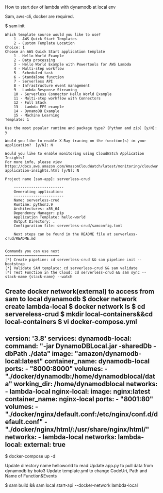 How to start dev of lambda with dynamodb at local env

Sam, aws-cli, docker are required.

$ sam init
```
Which template source would you like to use?
	1 - AWS Quick Start Templates
	2 - Custom Template Location
Choice: 1
Choose an AWS Quick Start application template
	1 - Hello World Example
	2 - Data processing
	3 - Hello World Example with Powertools for AWS Lambda
	4 - Multi-step workflow
	5 - Scheduled task
	6 - Standalone function
	7 - Serverless API
	8 - Infrastructure event management
	9 - Lambda Response Streaming
	10 - Serverless Connector Hello World Example
	11 - Multi-step workflow with Connectors
	12 - Full Stack
	13 - Lambda EFS example
	14 - DynamoDB Example
	15 - Machine Learning
Template: 1

Use the most popular runtime and package type? (Python and zip) [y/N]: y

Would you like to enable X-Ray tracing on the function(s) in your application?  [y/N]: N

Would you like to enable monitoring using CloudWatch Application Insights?
For more info, please view https://docs.aws.amazon.com/AmazonCloudWatch/latest/monitoring/cloudwatch-application-insights.html [y/N]: N

Project name [sam-app]: serverless-crud

    -----------------------
    Generating application:
    -----------------------
    Name: serverless-crud
    Runtime: python3.9
    Architectures: x86_64
    Dependency Manager: pip
    Application Template: hello-world
    Output Directory: .
    Configuration file: serverless-crud/samconfig.toml
    
    Next steps can be found in the README file at serverless-crud/README.md
        

Commands you can use next
=========================
[*] Create pipeline: cd serverless-crud && sam pipeline init --bootstrap
[*] Validate SAM template: cd serverless-crud && sam validate
[*] Test Function in the Cloud: cd serverless-crud && sam sync --stack-name {stack-name} --watch
```
Create docker network(external) to access from sam to local dyanamodb
$ docker network create lambda-local
$ docker network ls 
$ cd servereless-crud
$ mkdir local-containers&&cd local-containers
$ vi docker-compose.yml
------------------------------------------------
   version: '3.8'
   services:
     dynamodb-local:
       command: "-jar DynamoDBLocal.jar -sharedDb -dbPath ./data"
       image: "amazon/dynamodb-local:latest"
       container_name: dynamodb-local
       ports:
         - "8000:8000"
       volumes:
         - "./docker/dynamodb:/home/dynamodblocal/data"
       working_dir: /home/dynamodblocal
       networks:
         - lambda-local
     nginx-local:
       image: nginx:latest
       container_name: nginx-local
       ports:
         - "8001:80"
       volumes:
         - "./docker/nginx/default.conf:/etc/nginx/conf.d/default.conf"
         - "./docker/nginx/html/:/usr/share/nginx/html/"
       networks:
         - lambda-local
   networks:
     lambda-local:
       external: true
------------------------------------------------

$ docker-compose up -d

Update directory name helloworld to read
Update app.py to pull data from dynamodb by boto3
Update template.yml to change CodeUri, Path and Name of Function&Events

$ sam build && sam local start-api --docker-network lambda-local



